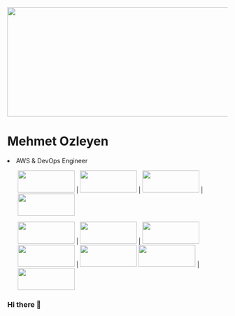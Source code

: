 <img src="https://cdn.hostadvice.com/2021/10/10-16-2021---nxp-semiconductors-migrates-to-amazon-web-services-aws--1.png" width="1500" height="250">

<h1><strong>Mehmet Ozleyen</strong></h1>
<li>AWS & DevOps Engineer</li>

 <ul>  

<img src="https://www.rp.edu.sg/images/default-source/soi-images/lifelong-learning/devops-banner.png?sfvrsn=65108021_2" width="130" height="50"> |
<img src="https://www.turbogeek.co.uk/wp-content/uploads/2018/11/hashicorp-terraform-banner.png" width="130" height="50"> | <img src="https://img.favpng.com/19/8/19/github-social-media-computer-icons-logo-android-png-favpng-j7PcraRbnyWuZUG1QVirqk6fJ.jpg" width="130" height="50"> | <img src="https://helios-i.mashable.com/imagery/articles/047UsVLCrupUmmsuitpn1nw/hero-image.fill.size_1248x702.v1623374965.png" width="130" height="50">

                                                                                                                      
<img src="https://res.cloudinary.com/practicaldev/image/fetch/s--Tnjdmvd3--/c_imagga_scale,f_auto,fl_progressive,h_900,q_auto,w_1600/https://dev-to-uploads.s3.amazonaws.com/i/iut5bis60lukw02yoe3j.jpg" width="130" height="50"> |
<img src="https://cms-assets.tutsplus.com/uploads/users/1199/posts/25940/preview_image/ansible.png" width="130" height="50"> | <img src="https://www.kindpng.com/picc/m/745-7454540_apache-maven-hd-png-download.png" width="130" height="50">
<img src="https://flyclipart.com/thumbs/set-up-docker-swarm-cluster-using-consul-dzone-cloud-docker-swarm-logo-1074961.png" width="130" height="50"> | <img src="https://www.devopstechlab.com/wp-content/uploads/2018/01/jenkins-banner-1500x430.jpg" width="130" height="50"> 
<img src="https://cdn.hashnode.com/res/hashnode/image/upload/v1648922226106/ReijKvWX1.png" width="130" height="50"> | <img src="https://www.cncf.io/wp-content/uploads/2020/08/prometheusBanner-1.png" width="130" height="50"> 
  
  

</ul>

### Hi there 👋

<!--
**mehmetozleyen/mehmetozleyen** is a ✨ _special_ ✨ repository because its `README.md` (this file) appears on your GitHub profile.

Here are some ideas to get you started:

- 🔭 I’m currently working on ...
- 🌱 I’m currently learning ...
- 👯 I’m looking to collaborate on ...
- 🤔 I’m looking for help with ...
- 💬 Ask me about ...
- 📫 How to reach me: ...
- 😄 Pronouns: ...
- ⚡ Fun fact: ...
-->
